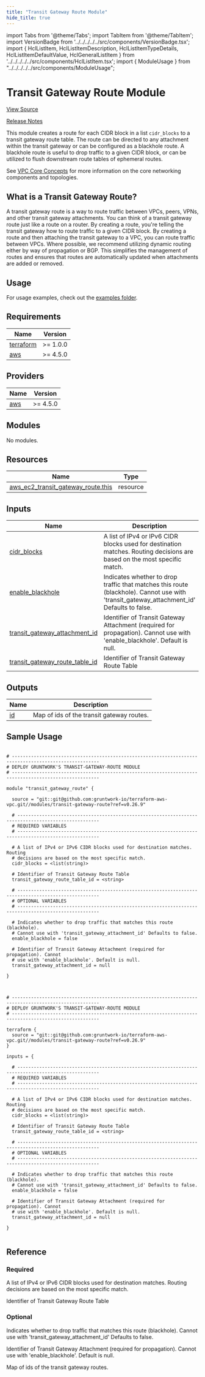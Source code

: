 ```yaml
---
title: "Transit Gateway Route Module"
hide_title: true
---
```


import Tabs from '@theme/Tabs';
import TabItem from '@theme/TabItem';
import VersionBadge from '../../../../../src/components/VersionBadge.tsx';
import { HclListItem, HclListItemDescription, HclListItemTypeDetails, HclListItemDefaultValue, HclGeneralListItem } from '../../../../../src/components/HclListItem.tsx';
import { ModuleUsage } from "../../../../../src/components/ModuleUsage";

<VersionBadge repoTitle="VPC Modules" version="0.26.9" lastModifiedVersion="0.26.8"/>

# Transit Gateway Route Module

<a href="https://github.com/gruntwork-io/terraform-aws-vpc/tree/v0.26.9/modules/transit-gateway-route" className="link-button" title="View the source code for this module in GitHub.">View Source</a>

<a href="https://github.com/gruntwork-io/terraform-aws-vpc/releases/tag/v0.26.8" className="link-button" title="Release notes for only versions which impacted this module.">Release Notes</a>

This module creates a route for each CIDR block in a list `cidr_blocks` to a transit gateway route table. The route can be directed to any attachment within the transit gateway or can be configured as a blackhole route. A blackhole route is useful to drop traffic to a given CIDR block, or can be utilized to flush downstream route tables of ephemeral routes.

See [VPC Core Concepts](https://github.com/gruntwork-io/terraform-aws-vpc/tree/v0.26.9/modules//_docs/vpc-core-concepts.md) for more information on the core networking components and topologies.

## What is a Transit Gateway Route?

A transit gateway route is a way to route traffic between VPCs, peers, VPNs, and other transit gateway attachments. You can think of a transit gateway route just like a route on a router. By creating a route, you're telling the transit gateway how to route traffic to a given CIDR block. By creating a route and then attaching the transit gateway to a VPC, you can route traffic between VPCs. Where possible, we recommend utilizing dynamic routing either by way of propagation or BGP. This simplifies the management of routes and ensures that routes are automatically updated when attachments are added or removed.

## Usage

For usage examples, check out the [examples folder](https://github.com/gruntwork-io/terraform-aws-vpc/tree/v0.26.9/examples/transit-gateway-route/).

<!-- BEGIN_TF_DOCS -->

## Requirements

| Name | Version |
|------|---------|
| <a name="requirement_terraform"></a> [terraform](#requirement_terraform) | >= 1.0.0 |
| <a name="requirement_aws"></a> [aws](#requirement_aws) | >= 4.5.0 |

## Providers

| Name | Version |
|------|---------|
| <a name="provider_aws"></a> [aws](#provider_aws) | >= 4.5.0 |

## Modules

No modules.

## Resources

| Name | Type |
|------|------|
| [aws_ec2\_transit_gateway_route.this](https://registry.terraform.io/providers/hashicorp/aws/latest/docs/resources/ec2\_transit_gateway_route) | resource |

## Inputs

| Name | Description | Type | Default | Required |
|------|-------------|------|---------|:--------:|
| <a name="input_cidr_blocks"></a> [cidr_blocks](#input_cidr_blocks) | A list of IPv4 or IPv6 CIDR blocks used for destination matches. Routing decisions are based on the most specific match. | `list(string)` | n/a | yes |
| <a name="input_enable_blackhole"></a> [enable_blackhole](#input_enable_blackhole) | Indicates whether to drop traffic that matches this route (blackhole). Cannot use with 'transit_gateway_attachment_id' Defaults to false. | `bool` | `false` | no |
| <a name="input_transit_gateway_attachment_id"></a> [transit_gateway_attachment_id](#input_transit_gateway_attachment_id) | Identifier of Transit Gateway Attachment (required for propagation). Cannot use with 'enable_blackhole'. Default is null. | `string` | `null` | no |
| <a name="input_transit_gateway_route_table_id"></a> [transit_gateway_route_table_id](#input_transit_gateway_route_table_id) | Identifier of Transit Gateway Route Table | `string` | n/a | yes |

## Outputs

| Name | Description |
|------|-------------|
| <a name="output_id"></a> [id](#output_id) | Map of ids of the transit gateway routes. |

<!-- END_TF_DOCS -->

## Sample Usage

<Tabs>
<TabItem value="terraform" label="Terraform" default>

```hcl title="main.tf"

# ------------------------------------------------------------------------------------------------------
# DEPLOY GRUNTWORK'S TRANSIT-GATEWAY-ROUTE MODULE
# ------------------------------------------------------------------------------------------------------

module "transit_gateway_route" {

  source = "git::git@github.com:gruntwork-io/terraform-aws-vpc.git//modules/transit-gateway-route?ref=v0.26.9"

  # ----------------------------------------------------------------------------------------------------
  # REQUIRED VARIABLES
  # ----------------------------------------------------------------------------------------------------

  # A list of IPv4 or IPv6 CIDR blocks used for destination matches. Routing
  # decisions are based on the most specific match.
  cidr_blocks = <list(string)>

  # Identifier of Transit Gateway Route Table
  transit_gateway_route_table_id = <string>

  # ----------------------------------------------------------------------------------------------------
  # OPTIONAL VARIABLES
  # ----------------------------------------------------------------------------------------------------

  # Indicates whether to drop traffic that matches this route (blackhole).
  # Cannot use with 'transit_gateway_attachment_id' Defaults to false.
  enable_blackhole = false

  # Identifier of Transit Gateway Attachment (required for propagation). Cannot
  # use with 'enable_blackhole'. Default is null.
  transit_gateway_attachment_id = null

}


```

</TabItem>
<TabItem value="terragrunt" label="Terragrunt" default>

```hcl title="terragrunt.hcl"

# ------------------------------------------------------------------------------------------------------
# DEPLOY GRUNTWORK'S TRANSIT-GATEWAY-ROUTE MODULE
# ------------------------------------------------------------------------------------------------------

terraform {
  source = "git::git@github.com:gruntwork-io/terraform-aws-vpc.git//modules/transit-gateway-route?ref=v0.26.9"
}

inputs = {

  # ----------------------------------------------------------------------------------------------------
  # REQUIRED VARIABLES
  # ----------------------------------------------------------------------------------------------------

  # A list of IPv4 or IPv6 CIDR blocks used for destination matches. Routing
  # decisions are based on the most specific match.
  cidr_blocks = <list(string)>

  # Identifier of Transit Gateway Route Table
  transit_gateway_route_table_id = <string>

  # ----------------------------------------------------------------------------------------------------
  # OPTIONAL VARIABLES
  # ----------------------------------------------------------------------------------------------------

  # Indicates whether to drop traffic that matches this route (blackhole).
  # Cannot use with 'transit_gateway_attachment_id' Defaults to false.
  enable_blackhole = false

  # Identifier of Transit Gateway Attachment (required for propagation). Cannot
  # use with 'enable_blackhole'. Default is null.
  transit_gateway_attachment_id = null

}


```

</TabItem>
</Tabs>




## Reference

<Tabs>
<TabItem value="inputs" label="Inputs" default>

### Required

<HclListItem name="cidr_blocks" requirement="required" type="list(string)">
<HclListItemDescription>

A list of IPv4 or IPv6 CIDR blocks used for destination matches. Routing decisions are based on the most specific match.

</HclListItemDescription>
</HclListItem>

<HclListItem name="transit_gateway_route_table_id" requirement="required" type="string">
<HclListItemDescription>

Identifier of Transit Gateway Route Table

</HclListItemDescription>
</HclListItem>

### Optional

<HclListItem name="enable_blackhole" requirement="optional" type="bool">
<HclListItemDescription>

Indicates whether to drop traffic that matches this route (blackhole). Cannot use with 'transit_gateway_attachment_id' Defaults to false.

</HclListItemDescription>
<HclListItemDefaultValue defaultValue="false"/>
</HclListItem>

<HclListItem name="transit_gateway_attachment_id" requirement="optional" type="string">
<HclListItemDescription>

Identifier of Transit Gateway Attachment (required for propagation). Cannot use with 'enable_blackhole'. Default is null.

</HclListItemDescription>
<HclListItemDefaultValue defaultValue="null"/>
</HclListItem>

</TabItem>
<TabItem value="outputs" label="Outputs">

<HclListItem name="id">
<HclListItemDescription>

Map of ids of the transit gateway routes.

</HclListItemDescription>
</HclListItem>

</TabItem>
</Tabs>


<!-- ##DOCS-SOURCER-START
{
  "originalSources": [
    "https://github.com/gruntwork-io/terraform-aws-vpc/tree/v0.26.9/modules/transit-gateway-route/readme.md",
    "https://github.com/gruntwork-io/terraform-aws-vpc/tree/v0.26.9/modules/transit-gateway-route/variables.tf",
    "https://github.com/gruntwork-io/terraform-aws-vpc/tree/v0.26.9/modules/transit-gateway-route/outputs.tf"
  ],
  "sourcePlugin": "module-catalog-api",
  "hash": "7782c35d7d6673ac8623b391b5aeeddd"
}
##DOCS-SOURCER-END -->
